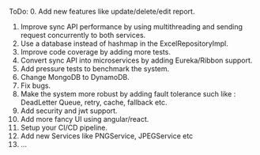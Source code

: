 ToDo:
0. Add new features like update/delete/edit report.
1. Improve sync API performance by using multithreading and sending request concurrently to both services.
2. Use a database instead of hashmap in the ExcelRepositoryImpl.
3. Improve code coverage by adding more tests.
4. Convert sync API into microservices by adding Eureka/Ribbon support.
5. Add pressure tests to benchmark the system.
6. Change MongoDB to DynamoDB.
7. Fix bugs.
8. Make the system more robust by adding fault tolerance such like : DeadLetter Queue, retry, cache, fallback etc.
9. Add security and jwt support.
10. Add more fancy UI using angular/react.
11. Setup your CI/CD pipeline.
12. Add new Services like PNGService, JPEGService etc
13. ...
